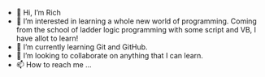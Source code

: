 - 👋 Hi, I’m Rich
- 👀 I’m interested in learning a whole new world of programming.  Coming from the school of ladder logic programming with some script and VB, I have allot to learn!
- 🌱 I’m currently learning Git and GitHub.
- 💞️ I’m looking to collaborate on anything that I can learn.
- 📫 How to reach me ...

<!---
RichO-BWDG/RichO-BWDG is a ✨ special ✨ repository because its `README.md` (this file) appears on your GitHub profile.
You can click the Preview link to take a look at your changes.
--->
